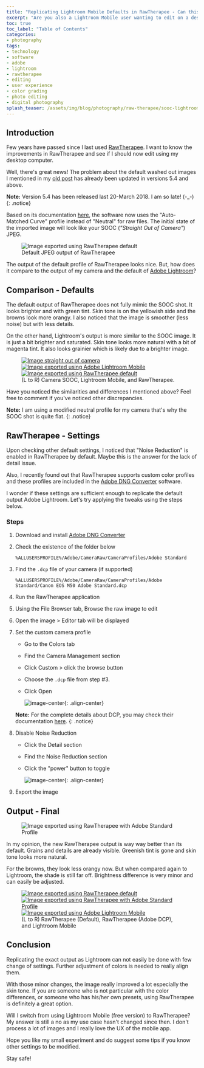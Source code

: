 ```yaml
---
title: "Replicating Lightroom Mobile Defaults in RawTherapee - Can this be achieved?"
excerpt: "Are you also a Lightroom Mobile user wanting to edit on a desktop computer? Check how I try to replicate the default output of Adobe Lightroom using RawTherapee."
toc: true
toc_label: "Table of Contents"
categories:
- photography
tags:
- technology
- software
- adobe
- lightroom
- rawtherapee
- editing
- user experience
- color grading
- photo editing
- digital photography
splash_teaser: /assets/img/blog/photography/raw-therapee/sooc-lightroom-rawtherapee-compare-600x450.jpg
---
```


## Introduction

Few years have passed since I last used [RawTherapee][rawtherapee]. I want to know the improvements in RawTherapee and see if I should now edit using my desktop computer.

Well, there's great news! The problem about the default washed out images I mentioned in my [old post][lr-workflow-post] has already been updated in versions 5.4 and above.

**Note:** Version 5.4 has been released last 20-March 2018. I am so late! (-_-)
{: .notice}

Based on its documentation [here][rawtherapee-defaults], the software now uses the "Auto-Matched Curve" profile instead of "Neutral" for raw files. The initial state of the imported image will look like your SOOC (_"Straight Out of Camera"_) JPEG.

<figure>
  <img src="/assets/img/blog/photography/raw-therapee/coffee-watch-raw-therapee-default.jpg"
       alt="Image exported using RawTherapee default">
  <figcaption>Default JPEG output of RawTherapee</figcaption>
</figure>

The output of the default profile of RawTherapee looks nice. But, how does it compare to the output of my camera and the default of [Adobe Lightroom][lightroom]?

## Comparison - Defaults

The default output of RawTherapee does not fully mimic the SOOC shot. It looks brighter and with green tint. Skin tone is on the yellowish side and the browns look more orangy. I also noticed that the image is smoother (less noise) but with less details.

On the other hand, Lightroom's output is more similar to the SOOC image. It is just a bit brighter and saturated. Skin tone looks more natural with a bit of magenta tint. It also looks grainier which is likely due to a brighter image.

<figure class="third">
  <a href="/assets/img/blog/photography/raw-therapee/coffee-watch-sooc.JPG">
    <img src="/assets/img/blog/photography/raw-therapee/coffee-watch-sooc.JPG"
         alt="Image straight out of camera">
  </a>
  <a href="/assets/img/blog/photography/raw-therapee/coffee-watch-lightroom-default.jpg">
    <img src="/assets/img/blog/photography/raw-therapee/coffee-watch-lightroom-default.jpg"
         alt="Image exported using Adobe Lightroom Mobile">
  </a>
  <a href="/assets/img/blog/photography/raw-therapee/coffee-watch-raw-therapee-default.jpg">
    <img src="/assets/img/blog/photography/raw-therapee/coffee-watch-raw-therapee-default.jpg"
         alt="Image exported using RawTherapee default">
  </a>
  <figcaption>(L to R) Camera SOOC, Lightroom Mobile, and RawTherapee.</figcaption>
</figure>

Have you noticed the similarities and differences I mentioned above? Feel free to comment if you've noticed other discrepancies.

**Note:** I am using a modified neutral profile for my camera that's why the SOOC shot is quite flat.
{: .notice}

## RawTherapee - Settings

Upon checking other default settings, I noticed that "Noise Reduction" is enabled in RawTherapee by default. Maybe this is the answer for the lack of detail issue.

Also, I recently found out that RawTherapee supports custom color profiles and these profiles are included in the [Adobe DNG Converter][dng-converter] software.

I wonder if these settings are sufficient enough to replicate the default output Adobe Lightroom. Let's try applying the tweaks using the steps below.

### Steps

1. Download and install [Adobe DNG Converter][dng-converter]

2. Check the existence of the folder below

    ```
    %ALLUSERSPROFILE%/Adobe/CameraRaw/CameraProfiles/Adobe Standard
    ```

3. Find the `.dcp` file of your camera (if supported)

    ```
    %ALLUSERSPROFILE%/Adobe/CameraRaw/CameraProfiles/Adobe Standard/Canon EOS M50 Adobe Standard.dcp
    ```

4. Run the RawTherapee application

5. Using the File Browser tab, Browse the raw image to edit

6. Open the image > Editor tab will be displayed

7. Set the custom camera profile

    - Go to the Colors tab
    - Find the Camera Management section
    - Click Custom > click the browse button
    - Choose the `.dcp` file from step #3.
    - Click Open

        ![image-center](/assets/img/blog/photography/raw-therapee/raw-therapee-camera-profile-settings.png "Custom Color Profile"){: .align-center}

    **Note:** For the complete details about DCP, you may check their documentation [here][rawtherapee-dcp].
    {: .notice}

8. Disable Noise Reduction

    - Click the Detail section
    - Find the Noise Reduction section
    - Click the "power" button to toggle

        ![image-center](/assets/img/blog/photography/raw-therapee/raw-therapee-noise-reduction-settings.png "Toggle Noise Reduction"){: .align-center}

9. Export the image

## Output - Final

<figure>
  <img src="/assets/img/blog/photography/raw-therapee/coffee-watch-raw-therapee-adobe-standard-no-nr.jpg"
       alt="Image exported using RawTherapee with Adobe Standard Profile">
</figure>

In my opinion, the new RawTherapee output is way way better than its default. Grains and details are already visible. Greenish tint is gone and skin tone looks more natural. 

For the browns, they look less orangy now. But when compared again to Lightroom, the shade is still far off. Brightness difference is very minor and can easily be adjusted.

<figure class="third">
  <a href="/assets/img/blog/photography/raw-therapee/coffee-watch-raw-therapee-default.jpg">
    <img src="/assets/img/blog/photography/raw-therapee/coffee-watch-raw-therapee-default.jpg"
         alt="Image exported using RawTherapee default">
  </a>
  <a href="/assets/img/blog/photography/raw-therapee/coffee-watch-raw-therapee-adobe-standard-no-nr.jpg">
    <img src="/assets/img/blog/photography/raw-therapee/coffee-watch-raw-therapee-adobe-standard-no-nr.jpg"
         alt="Image exported using RawTherapee with Adobe Standard Profile">
  </a>
  <a href="/assets/img/blog/photography/raw-therapee/coffee-watch-lightroom-default.jpg">
    <img src="/assets/img/blog/photography/raw-therapee/coffee-watch-lightroom-default.jpg"
         alt="Image exported using Adobe Lightroom Mobile">
  </a>
  <figcaption>(L to R) RawTherapee (Default), RawTherapee (Adobe DCP), and Lightroom Mobile</figcaption>
</figure>

## Conclusion

Replicating the exact output as Lightroom can not easily be done with few change of settings. Further adjustment of colors is needed to really align them.

With those minor changes, the image really improved a lot especially the skin tone. If you are someone who is not particular with the color differences, or someone who has his/her own presets, using RawTherapee is definitely a great option.

Will I switch from using Lightroom Mobile (free version) to RawTherapee? My answer is still a no as my use case hasn't changed since then. I don't process a lot of images and I really love the UX of the mobile app.

Hope you like my small experiment and do suggest some tips if you know other settings to be modified.

Stay safe!

[lr-workflow-post]: /photography/my-photo-editing-workflow-utilizing-adobe-lightroom-mobile/
[rawtherapee]: https://rawtherapee.com/
[rawtherapee-defaults]: https://rawpedia.rawtherapee.com/Sidecar_Files_-_Processing_Profiles#Defaults
[rawtherapee-dcp]: https://rawpedia.rawtherapee.com/How_to_get_LCP_and_DCP_profiles
[dng-converter]: https://helpx.adobe.com/photoshop/digital-negative.html
[lightroom]: https://lightroom.adobe.com/